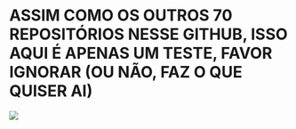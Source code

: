 <h1>ASSIM COMO OS OUTROS 70 REPOSITÓRIOS NESSE GITHUB, ISSO AQUI É APENAS UM TESTE, FAVOR IGNORAR (OU NÃO, FAZ O QUE QUISER AI)</h1>
<img src="https://i.imgur.com/9TaAeR1.jpg" />